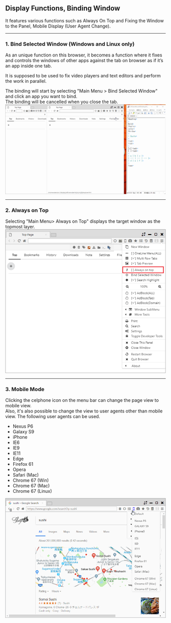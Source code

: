 ## Display Functions, Binding Window

It features various functions such as Always On Top and Fixing the Window to the Panel, Mobile Display (User Agent Change).

*********

### 1. Bind Selected Window (Windows and Linux only)

As an unique function on this browser, it becomes a function where it fixes and controls the windows of other apps against the tab on browser as if it’s an app inside one tab.   

It is supposed to be used to fix video players and text editors and perform the work in parallel.  

The binding will start by selecting "Main Menu > Bind Selected Window" and click an app you want to bind.  
The binding will be cancelled when you close the tab.
![bind-window](img/bind-window.gif)

*********


### 2. Always on Top

Selecting "Main Menu> Always on Top" displays the target window as the topmost layer. 
![always-on-top](img/always-on-top.png)

*********

### 3. Mobile Mode

Clicking the celphone icon on the menu bar can change the page view to mobile view.  
Also, it's also possible to change the view to user agents other than mobile view. The following user agents can be used. 

- Nexus P6
- Galaxy S9
- iPhone
- IE6
- IE9
- IE11
- Edge
- Firefox 61
- Opera
- Safari (Mac)
- Chrome 67 (Win)
- Chrome 67 (Mac)
- Chrome 67 (Linux)

![mobile](img/mobile.gif)
